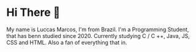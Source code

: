 # Hi There 👋

My name is Luccas Marcos, I'm from Brazil. I'm a Programming Student, that has benn studied since 2020. Currently studying C / C ++, Java, JS, CSS and HTML. Also a fan of everything that in.
